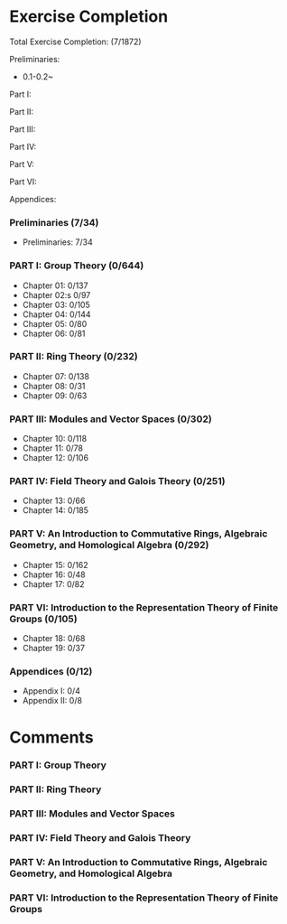 # Exercise Completion

Total Exercise Completion: (7/1872)

Preliminaries:
- 0.1-0.2~

Part I:

Part II:

Part III:

Part IV:

Part V:

Part VI:

Appendices:

### Preliminaries (7/34)
- Preliminaries: 7/34

### PART I: Group Theory (0/644)
- Chapter 01: 0/137
- Chapter 02:s 0/97
- Chapter 03: 0/105
- Chapter 04: 0/144
- Chapter 05: 0/80
- Chapter 06: 0/81

### PART II: Ring Theory (0/232)
- Chapter 07: 0/138
- Chapter 08: 0/31
- Chapter 09: 0/63

### PART III: Modules and Vector Spaces (0/302)
- Chapter 10: 0/118
- Chapter 11: 0/78
- Chapter 12: 0/106

### PART IV: Field Theory and Galois Theory (0/251)
- Chapter 13: 0/66
- Chapter 14: 0/185

### PART V: An Introduction to Commutative Rings, Algebraic Geometry, and Homological Algebra (0/292)
- Chapter 15: 0/162
- Chapter 16: 0/48
- Chapter 17: 0/82

### PART VI: Introduction to the Representation Theory of Finite Groups (0/105)
- Chapter 18: 0/68
- Chapter 19: 0/37

### Appendices (0/12)
- Appendix I: 0/4
- Appendix II: 0/8

# Comments

### PART I: Group Theory

### PART II: Ring Theory 

### PART III: Modules and Vector Spaces

### PART IV: Field Theory and Galois Theory

### PART V: An Introduction to Commutative Rings, Algebraic Geometry, and Homological Algebra

### PART VI: Introduction to the Representation Theory of Finite Groups

